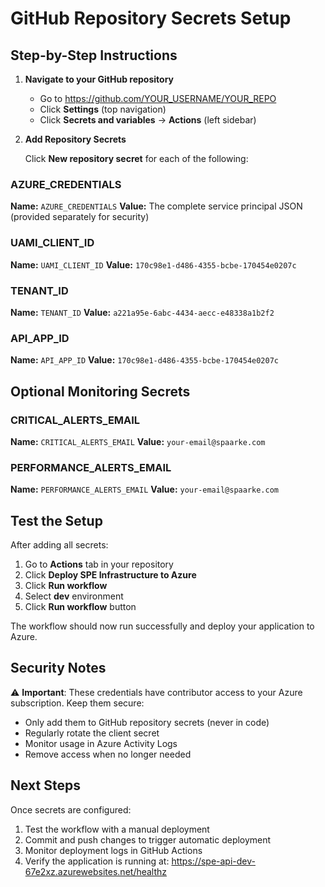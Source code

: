 # GitHub Repository Secrets Setup

## Step-by-Step Instructions

1. **Navigate to your GitHub repository**
   - Go to https://github.com/YOUR_USERNAME/YOUR_REPO
   - Click **Settings** (top navigation)
   - Click **Secrets and variables** → **Actions** (left sidebar)

2. **Add Repository Secrets**

   Click **New repository secret** for each of the following:

### AZURE_CREDENTIALS
**Name:** `AZURE_CREDENTIALS`
**Value:** The complete service principal JSON (provided separately for security)

### UAMI_CLIENT_ID
**Name:** `UAMI_CLIENT_ID`
**Value:** `170c98e1-d486-4355-bcbe-170454e0207c`

### TENANT_ID
**Name:** `TENANT_ID`
**Value:** `a221a95e-6abc-4434-aecc-e48338a1b2f2`

### API_APP_ID
**Name:** `API_APP_ID`
**Value:** `170c98e1-d486-4355-bcbe-170454e0207c`

## Optional Monitoring Secrets

### CRITICAL_ALERTS_EMAIL
**Name:** `CRITICAL_ALERTS_EMAIL`
**Value:** `your-email@spaarke.com`

### PERFORMANCE_ALERTS_EMAIL
**Name:** `PERFORMANCE_ALERTS_EMAIL`
**Value:** `your-email@spaarke.com`

## Test the Setup

After adding all secrets:

1. Go to **Actions** tab in your repository
2. Click **Deploy SPE Infrastructure to Azure**
3. Click **Run workflow**
4. Select **dev** environment
5. Click **Run workflow** button

The workflow should now run successfully and deploy your application to Azure.

## Security Notes

⚠️ **Important**: These credentials have contributor access to your Azure subscription. Keep them secure:
- Only add them to GitHub repository secrets (never in code)
- Regularly rotate the client secret
- Monitor usage in Azure Activity Logs
- Remove access when no longer needed

## Next Steps

Once secrets are configured:
1. Test the workflow with a manual deployment
2. Commit and push changes to trigger automatic deployment
3. Monitor deployment logs in GitHub Actions
4. Verify the application is running at: https://spe-api-dev-67e2xz.azurewebsites.net/healthz